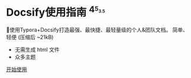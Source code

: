<!-- _coverpage.md -->

# Docsify使用指南 <sup>4<sup><sub>5<sub><small>3.5</small>
💪使用Typora+Docsify打造最强、最快捷、最轻量级的个人&团队文档。 简单、轻便 (压缩后 ~21kB)
- 无需生成 html 文件
- 众多主题


[开始使用](/README.md)
